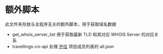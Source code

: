 # 额外脚本

此文件夹存放与主程序无关的额外脚本，用于获取域名数据

- get_whois_server_list 用于获取最新 TLD 和其对应 WHOIS Server 的对应关系
- travellings-cn-api 处理 [开往](travellings.cn) 项目成员列表的 all.json
